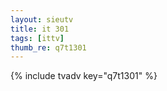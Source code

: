 ```yaml
--- 
layout: sieutv
title: it 301
tags: [ittv]
thumb_re: q7t1301
---
```

{% include tvadv key="q7t1301" %} 
